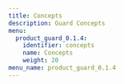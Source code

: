```yaml
---
title: Concepts
description: Guard Concepts
menu:
  product_guard_0.1.4:
    identifier: concepts
    name: Concepts
    weight: 20
menu_name: product_guard_0.1.4
---
```


